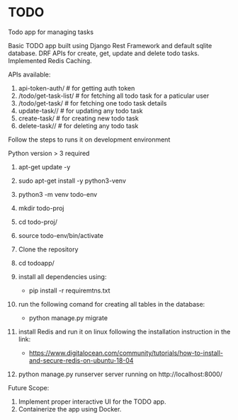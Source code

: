 # TODO
Todo app for managing tasks

Basic TODO app built using Django Rest Framework and default sqlite database.
DRF APIs for create, get, update and delete todo tasks.
Implemented Redis Caching.

APIs available:

1. api-token-auth/  # for getting auth token
2. /todo/get-task-list/  # for fetching all todo task for a paticular user
3. /todo/get-task/  # for fetching one todo task details
4. update-task/<task id>/  # for updating any todo task
5. create-task/  # for creating new todo task
6. delete-task/<task id>/  # for deleting any todo task

Follow the steps to runs it on development environment

Python version > 3 required

1. apt-get update -y

2. sudo apt-get install -y python3-venv

3. python3 -m venv todo-env

4. mkdir todo-proj

5. cd todo-proj/

6. source todo-env/bin/activate

7. Clone the repository

8. cd todoapp/

9. install all dependencies using:
    - pip install -r requiremtns.txt

10. run the following comand for creating all tables in the database:
    - python manage.py migrate

11. install Redis and run it on linux following the installation instruction in the link:
    - https://www.digitalocean.com/community/tutorials/how-to-install-and-secure-redis-on-ubuntu-18-04

12. python manage.py runserver
    server running on http://localhost:8000/


Future Scope:

1. Implement proper interactive UI for the TODO app.
2. Containerize the app using Docker.
